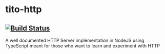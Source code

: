 # tito-http   
[![Build Status](https://travis-ci.org/adityamedhe/tito-http.svg?branch=master)](https://travis-ci.org/adityamedhe/tito-http)
---
A well documented HTTP Server implementation in NodeJS using TypeScript meant for those who want to learn and experiment with HTTP
